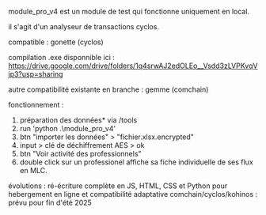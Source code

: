 module_pro_v4 est un module de test qui fonctionne uniquement en local.

il s'agit d'un analyseur de transactions cyclos.

compatible : gonette (cyclos)

compilation .exe disponnible ici : https://drive.google.com/drive/folders/1q4srwAJ2edOLEo__Vsdd3zLVPKvqVjp3?usp=sharing

autre compatibilité existante en branche : gemme (comchain)

fonctionnement : 

1) préparation des données* via /tools
2) run 'python .\module_pro_v4'
3) btn "importer les données" > "fichier.xlsx.encrypted"
4) input > clé de déchiffrement AES > ok
5) btn "Voir activité des professionnels"
6) double click sur un professionel affiche sa fiche individuelle de ses flux en MLC.

évolutions : 
ré-écriture complète en JS, HTML, CSS et Python pour hebergement en ligne et compatibilité adaptative comchain/cyclos/kohinos : prévu pour fin d'été 2025

